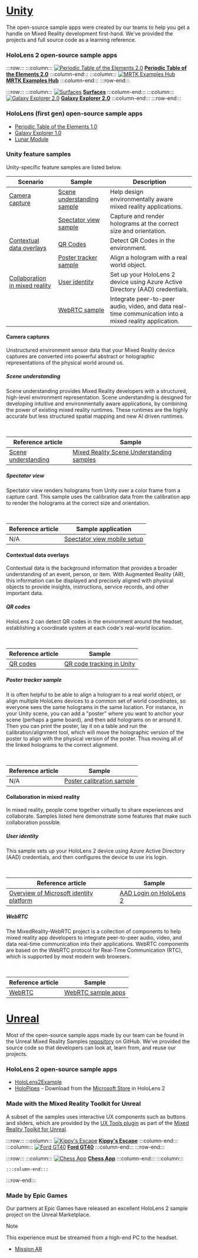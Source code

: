 # [Unity](#tab/unity)

The open-source sample apps were created by our teams to help you get a handle on Mixed Reality development first-hand. We've provided the projects and full source code as a learning reference.

### HoloLens 2 open-source sample apps

:::row:::
    :::column:::
       [![Periodic Table of the Elements 2.0](../images/MRDL_PeriodicTable.jpg)](../unity/periodic-table-of-the-elements-2.md)
        **[Periodic Table of the Elements 2.0](../unity/periodic-table-of-the-elements-2.md)**
    :::column-end:::
    :::column:::
       [![MRTK Examples Hub](../images/MRTKExamplesHub.png)](/windows/mixed-reality/mrtk-unity/features/example-scenes/example-hub)
        **[MRTK Examples Hub](/windows/mixed-reality/mrtk-unity/features/example-scenes/example-hub)**
    :::column-end:::
:::row-end:::

:::row:::
    :::column:::
       [![Surfaces](../images/MRDL_Surfaces.jpg)](../unity/sampleapp-surfaces.md)
        **[Surfaces](../unity/sampleapp-surfaces.md)**
    :::column-end:::
    :::column:::
       [![Galaxy Explorer 2.0](../images/GalaxyExplorer2.jpg)](../unity/galaxy-explorer-update.md)
        **[Galaxy Explorer 2.0](../unity/galaxy-explorer-update.md)**
    :::column-end:::
:::row-end:::

### HoloLens (first gen) open-source sample apps

* [Periodic Table of the Elements 1.0](../unity/periodic-table-of-the-elements.md)
* [Galaxy Explorer 1.0](../unity/galaxy-explorer.md)
* [Lunar Module](../unity/lunar-module.md)

### Unity feature samples

Unity-specific feature samples are listed below.

| Scenario | Sample | Description |
| --- | --- | ---- |
| [Camera capture](#camera-captures) | [Scene understanding sample](#scene-understanding) | Help design environmentally aware mixed reality applications. |
| | [Spectator view sample](#spectator-view) | Capture and render holograms at the correct size and orientation. |
| [Contextual data overlays](#contextual-data-overlays) | [QR Codes](#qr-codes) | Detect QR Codes in the environment. |
| | [Poster tracker sample](#poster-tracker-sample)  | Align a hologram with a real world object. |
| [Collaboration in mixed reality](#collabration-in-mixed-reality) | [User identity](#user-identity) | Set up your HoloLens 2 device using Azure Active Directory (AAD) credentials. |
| | [WebRTC sample](#webrtc) | Integrate peer-to-peer audio, video, and data real-time communication into a mixed reality application. |

#### Camera captures

Unstructured environment sensor data that your Mixed Reality device captures are converted into powerful abstract or holographic representations of the physical world around us. 

##### Scene understanding

Scene understanding provides Mixed Reality developers with a structured, high-level environment representation.  Scene understanding is designed for developing intuitive and environmentally aware applications, by combining the power of existing mixed reality runtimes. These runtimes are the highly accurate but less structured spatial mapping and new AI driven runtimes.

<br>

| Reference article | Sample |
| --- | --- |
| [Scene understanding](../../design/scene-understanding.md) | [Mixed Reality Scene Understanding samples](https://github.com/microsoft/MixedReality-SceneUnderstanding-Samples) |

##### Spectator view

Spectator view renders holograms from Unity over a color frame from a capture card. This sample uses the calibration data from the calibration app to render the holograms at the correct size and orientation.  

<br>

| Reference article | Sample application |
| --- | --- |
| N/A | [Spectator view mobile setup](https://github.com/microsoft/MixedReality-SpectatorView/blob/master/doc/SpectatorView.Setup.md#spectator-view-mobile-setup) |

#### Contextual data overlays

Contextual data is the background information that provides a broader understanding of an event, person, or item.  With Augmented Reality (AR), this information can be displayed and precisely aligned with physical objects to provide insights, instructions, service records, and other important data.

##### QR codes

HoloLens 2 can detect QR codes in the environment around the headset, establishing a coordinate system at each code's real-world location.

<br>

| Reference article | Sample |
| --- | --- |
| [QR codes](../platform-capabilities-and-apis/qr-code-tracking.md) | [QR code tracking in Unity](https://github.com/microsoft/MixedReality-QRCode-Sample) |

##### Poster tracker sample

It is often helpful to be able to align a hologram to a real world object, or align multiple HoloLens devices to a common set of world coordinates, so everyone sees the same holograms in the same location. For instance, in your Unity scene, you can add a "poster" where you want to anchor your scene (perhaps a game board), and then add holograms on or around it. Then you can print the poster, lay it on a table and run the calibration/alignment tool, which will move the holographic version of the poster to align with the physical version of the poster. Thus moving all of the linked holograms to the correct alignment.

<br>

| Reference article | Sample |
| --- | --- |
| N/A | [Poster calibration sample](https://github.com/microsoft/MixedRealityCompanionKit/tree/master/PosterCalibrationSample) |

#### Collaboration in mixed reality

In mixed reality, people come together virtually to share experiences and collaborate.  Samples listed here demonstrate some features that make such collaboration possible.

##### User identity 

This sample sets up your HoloLens 2 device using Azure Active Directory (AAD) credentials, and then configures the device to use iris login.

<br>

| Reference article | Sample |
| --- | --- |
| [Overview of Microsoft identity platform](/azure/active-directory/develop/v2-overview) | [AAD Login on HoloLens 2](https://github.com/peted70/aad-hololens) |

##### WebRTC

The MixedReality-WebRTC project is a collection of components to help mixed reality app developers to integrate peer-to-peer audio, video, and data real-time communication into their applications. WebRTC components are based on the WebRTC protocol for Real-Time Communication (RTC), which is supported by most modern web browsers.

<br>

| Reference article | Sample |
| --- | --- |
| [WebRTC](https://microsoft.github.io/MixedReality-WebRTC) | [WebRTC sample apps](https://github.com/microsoft/MixedReality-WebRTC/tree/master/examples) |

# [Unreal](#tab/unreal)

Most of the open-source sample apps made by our team can be found in the Unreal Mixed Reality Samples [repository](https://github.com/microsoft/MixedReality-Unreal-Samples) on GitHub. We've provided the source code so that developers can look at, learn from, and reuse our projects.

### HoloLens 2 open-source sample apps

* [HoloLens2Example](https://github.com/microsoft/MixedReality-Unreal-Samples/tree/master/HoloLens2Example)
* [HoloPipes](https://github.com/microsoft/MixedReality-Unreal-HoloPipes) - Download from the [Microsoft Store](https://www.microsoft.com/p/holopipes/9mszb3nnrxn9) in HoloLens 2

### Made with the Mixed Reality Toolkit for Unreal

A subset of the samples uses interactive UX components such as buttons and sliders, which are provided by the [UX Tools plugin](https://aka.ms/uxt-unreal) as part of the [Mixed Reality Toolkit for Unreal](https://aka.ms/mrtk-unreal).

:::row:::
    :::column:::
       [![Kippy's Escape](../unreal/images/KippysEscape_1920.jpg)](../unreal/unreal-kippys-escape.md)
        **[Kippy's Escape](../unreal/unreal-kippys-escape.md)**
    :::column-end:::
    :::column:::
       [![Ford GT40](../unreal/images/ford-gt40-hero_1920.jpg)](../unreal/unreal-ford-gt40.md)
        **[Ford GT40](../unreal/unreal-ford-gt40.md)**
    :::column-end:::
:::row-end:::

:::row:::
    :::column:::
       [![Chess App](../images/Unreal_ChessApp.png)](https://github.com/microsoft/MixedReality-Unreal-Samples/tree/master/ChessApp)
        **[Chess App](https://github.com/microsoft/MixedReality-Unreal-Samples/tree/master/ChessApp)**
    :::column-end:::
    :::column:::

    :::column-end:::
:::row-end:::

### Made by Epic Games

Our partners at Epic Games have released an excellent HoloLens 2 sample project on the Unreal Marketplace.

> [!NOTE]
> This experience must be streamed from a high-end PC to the headset.

* [Mission AR](https://docs.unrealengine.com/Resources/Showcases/MissionAR/index.html)
